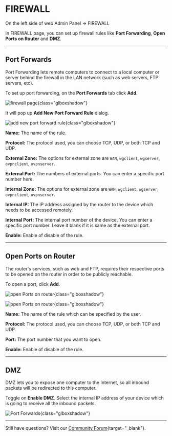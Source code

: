 # FIREWALL

On the left side of web Admin Panel -> FIREWALL

In FIREWALL page, you can set up firewall rules like **Port Forwarding**, **Open Ports on Router** and **DMZ**.

---

## Port Forwards

Port Forwarding lets remote computers to connect to a local computer or server behind the firewall in the LAN network (such as web servers, FTP servers, etc).

To set up port forwarding, on the **Port Forwards** tab click **Add**.

![firewall page](https://static.gl-inet.com/docs/en/4/tutorials/firewall/firewall.png){class="glboxshadow"}

It will pop up **Add New Port Forward Rule** dialog.

![add new port forward rule](https://static.gl-inet.com/docs/en/4/tutorials/firewall/add_new_port_forward_rule.png){class="glboxshadow"}

**Name:** The name of the rule.

**Protocol:** The protocol used, you can choose TCP, UDP, or both TCP and UDP.

**External Zone:** The options for external zone are `WAN`, `wgclient`, `wgserver`, `ovpnclient`, `ovpnserver`.

**External Port:** The numbers of external ports. You can enter a specific port number here.

**Internal Zone:** The options for external zone are `WAN`, `wgclient`, `wgserver`, `ovpnclient`, `ovpnserver`.

**Internal IP:** The IP address assigned by the router to the device which needs to be accessed remotely.

**Internal Port:** The internal port number of the device. You can enter a specific port number. Leave it blank if it is same as the external port.

**Enable:** Enable of disable of the rule.

---

## Open Ports on Router

The router's services, such as web and FTP, requires their respective ports to be opened on the router in order to be publicly reachable.

To open a port, click **Add**.

![open Ports on router](https://static.gl-inet.com/docs/en/4/tutorials/firewall/open_ports_on_router.png){class="glboxshadow"}

![open Ports on router](https://static.gl-inet.com/docs/en/4/tutorials/firewall/add_new_open_port.png){class="glboxshadow"}

**Name:** The name of the rule which can be specified by the user.

**Protocol:** The protocol used, you can choose TCP, UDP, or both TCP and UDP.

**Port:** The port number that you want to open.

**Enable:** Enable of disable of the rule.

---

## DMZ

DMZ lets you to expose one computer to the Internet, so all inbound packets will be redirected to this computer.

Toggle on **Enable DMZ**. Select the internal IP address of your device which is going to receive all the inbound packets.

![Port Forwards](https://static.gl-inet.com/docs/en/4/tutorials/firewall/dmz.png){class="glboxshadow"}

---

Still have questions? Visit our [Community Forum](https://forum.gl-inet.com){target="_blank"}.
